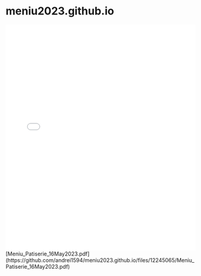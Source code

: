 # meniu2023.github.io
<!DOCTYPE html>
<html>
<head>
    <title>Meniu 2023</title>
</head>
<body>
    <embed src="Meniu_Patiserie_16May2023.pdf" type="application/pdf" width="100%" height="600px" />
</body>
</html>
[Meniu_Patiserie_16May2023.pdf](https://github.com/andrei1594/meniu2023.github.io/files/12245065/Meniu_Patiserie_16May2023.pdf)
